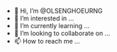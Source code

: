 - 👋 Hi, I’m @OLSENGHOEURNG
- 👀 I’m interested in ...
- 🌱 I’m currently learning ...
- 💞️ I’m looking to collaborate on ...
- 📫 How to reach me ...

<!---
OLSENGHOEURNG/OLSENGHOEURNG is a ✨ special ✨ repository because its `README.md` (this file) appears on your GitHub profile.
You can click the Preview link to take a look at your changes.
--->
